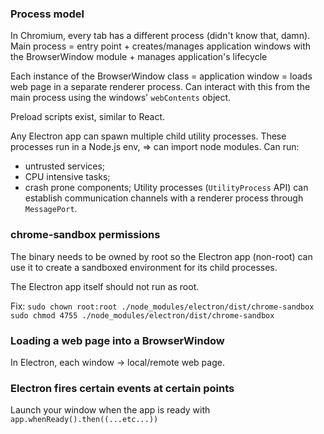 ### Process model
In Chromium, every tab has a different process (didn't know that, damn).
Main process = entry point + creates/manages application windows with the BrowserWindow module + manages application's lifecycle

Each instance of the BrowserWindow class = application window = loads web page in a separate renderer process. Can interact with this from the main process using the windows' `webContents` object.

Preload scripts exist, similar to React.

Any Electron app can spawn multiple child utility processes. These processes run in a Node.js env, => can import node modules. Can run:
- untrusted services;
- CPU intensive tasks;
- crash prone components;
Utility processes (`UtilityProcess` API) can establish communication channels with a renderer process through `MessagePort`.

### chrome-sandbox permissions
The binary needs to be owned by root so the Electron app (non-root) can use it to create a sandboxed environment for its child processes. 

The Electron app itself should not run as root.

Fix:
`sudo chown root:root ./node_modules/electron/dist/chrome-sandbox`
`sudo chmod 4755 ./node_modules/electron/dist/chrome-sandbox`

### Loading a web page into a BrowserWindow
In Electron, each window -> local/remote web page.

### Electron fires certain events at certain points
Launch your window when the app is ready with
`app.whenReady().then((...etc...))`

